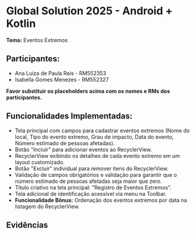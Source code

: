 # Global Solution 2025 - Android + Kotlin

**Tema:** Eventos Extremos

## Participantes:

- Ana Luiza de Paula Reis - RM552353
- Isabella Gomes Menezes - RM552327

**Favor substituir os placeholders acima com os nomes e RMs dos participantes.**

## Funcionalidades Implementadas:

- Tela principal com campos para cadastrar eventos extremos (Nome do local, Tipo do evento extremo, Grau de impacto, Data do evento, Número estimado de pessoas afetadas).
- Botão "Incluir" para adicionar eventos ao RecyclerView.
- RecyclerView exibindo os detalhes de cada evento extremo em um layout customizado.
- Botão "Excluir" individual para remover itens do RecyclerView.
- Validação de campos obrigatórios e validação para garantir que o número estimado de pessoas afetadas seja maior que zero.
- Título criativo na tela principal: "Registro de Eventos Extremos".
- Tela adicional de identificação acessível via menu na Toolbar.
- **Funcionalidade Bônus:** Ordenação dos eventos extremos por data na listagem do RecyclerView.

## Evidências



